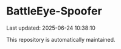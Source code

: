 # BattleEye-Spoofer

Last updated: 2025-06-24 10:38:10

This repository is automatically maintained.
